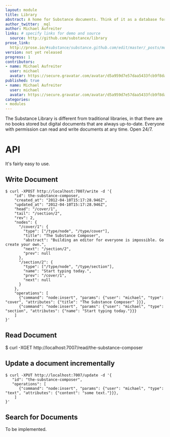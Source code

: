 ```yaml
---
layout: module
title: Library
abstract: A home for Substance documents. Think of it as a database for digital documents.
author_twitter: _mql
author: Michael Aufreiter
links: # specify links for demo and source
  source: http://github.com/substance/library
prose_link:
  http://prose.io/#substance/substance.github.com/edit/master/_posts/modules/0100-01-06-library.md
version: not yet released
progress: 1
contributors:
- name: Michael Aufreiter
  user: michael
  avatar: https://secure.gravatar.com/avatar/d5a959d7e57daa5433fcb9f8da40be4b?d=https://a248.e.akamai.net/assets.github.com%2Fimages%2Fgravatars%2Fgravatar-140.png
published: true
- name: Michael Aufreiter
  user: michael
  avatar: https://secure.gravatar.com/avatar/d5a959d7e57daa5433fcb9f8da40be4b?d=https://a248.e.akamai.net/assets.github.com%2Fimages%2Fgravatars%2Fgravatar-140.png
categories:
- modules
---
```



The Substance Library is different from traditional libraries, in that there are no books stored but digital documents that are always up-to-date. Everyone with permission can read and write documents at any time. Open 24/7.


# API

It's fairly easy to use.


## Write Document

    $ curl -XPOST http://localhost:7007/write -d '{
        "id": the-substance-composer,
        "created_at": "2012-04-10T15:17:28.946Z",
        "updated_at": "2012-04-10T15:17:28.946Z",
        "head": "/cover/1",
        "tail": "/section/2",
        "rev": 2,
        "nodes": {
          "/cover/1": {
            "type": ["/type/node", "/type/cover"],
            "title": "The Substance Composer",
            "abstract": "Building an editor for everyone is impossible. Go create your own.",
            "next": "/section/2",
            "prev": null
          },
          "/section/2": {
            "type": ["/type/node", "/type/section"],
            "name": "Start typing today.",
            "prev": "/cover/1",
            "next": null
          }
        },
        "operations": [
          {"command": "node:insert", "params": {"user": "michael", "type": "cover", "attributes": {"title": "The Substance Composer" }}},
          {"command": "node:insert", "params": {"user": "michael", "type": "section", "attributes": {"name": "Start typing today."}}}
        ]
    }'



## Read Document

  $ curl -XGET http://localhost:7007/read/the-substance-composer



Update a document incrementally
-------

    $ curl -XPUT http://localhost:7007/update -d '{
       "id": "the-substance-composer",
       "operations": [
          {"command": "node:insert", "params": {"user": "michael", "type": "text", "attributes": {"content": "some text."}}},
        ]
    }'


Search for Documents
-------

To be implemented.